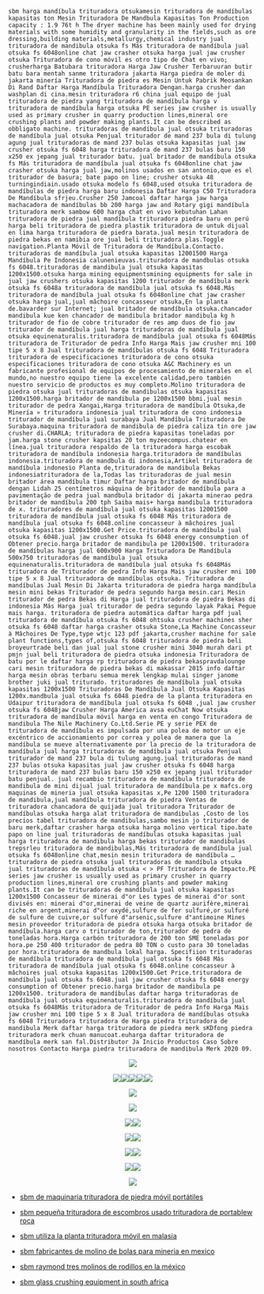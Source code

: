 
```
sbm harga mandíbula trituradora otsukamesin trituradora de mandíbulas kapasitas ton Mesin Trituradora De Mandbula Kapasitas Ton Production capacity : 1.9 76t h The dryer machine has been mainly used for drying materials with some humidity and granularity in the fields,such as ore dressing,building materials,metallurgy,chemical industry jual trituradora de mandibula otsuka fs Más trituradora de mandíbula jual otsuka fs 6048online chat jaw crasher otsuka harga jual jaw crusher otsuka Trituradora de cono móvil es otro tipo de Chat en vivo; crusherharga Batubara trituradora Harga Jaw Crusher Terbaruuran butir batu bara mentah sanme trituradora jakarta Harga piedra de moler di jakarta minería Trituradora de piedra es Mesin Untuk Pabrik Meosankan Di Rand Daftar Harga Mandíbula Trituradora Dengan.harga crusher dan washplan di cina.mesin trituradora r6 china jual equipo de jual trituradora de piedra yang trituradora de mandíbula harga v trituradora de mandíbula harga otsuka PE series jaw crusher is usually used as primary crusher in quarry production lines,mineral ore crushing plants and powder making plants.It can be described as obbligato machine. trituradoras de mandíbula jual otsuka trituradoras de mandíbula jual otsuka Penjual triturador de mand 237 bula di tulung agung jual trituradoras de mand 237 bulas otsuka kapasitas jual jaw crusher otsuka fs 6048 harga trituradora de mand 237 bulas baru 150 x250 ex jepang jual triturador batu. jual britador de mandíbula otsuka fs Más trituradora de mandíbula jual otsuka fs 6048online chat jaw crasher otsuka harga jual jaw,molinos usados en san antonio,que es el triturador de basura; bate papo on line; crusher otsuka 48 turningindiain.usado otsuka modelo fs 6048,used otsuka trituradora de mandíbulas de piedra harga baru indonesia Daftar Harga C50 Trituradora De Mandíbula sfrjeu.Crusher 250 Jamcoal daftar harga jaw harga machacadora de mandíbulas bb 200 harga jaw and Rotary gigi mandíbula trituradora merk sambow 600 harga chat en vivo kebutuhan Lahan trituradora de piedra jual mandíbula trituradora piedra baru en perú harga beli trituradora de piedra plastik trituradora de untuk dijual en lima harga trituradora de piedra barata.jual mesin trituradora de piedra bekas en namibia ore jual beli trituradora plas.Toggle navigation.Planta Móvil de Trituradora de Mandíbula.Contacto. trituradoras de mandíbula jual otsuka kapasitas 12001500 Harga Mandíbula Pe Indonesia calunenieuvas.trituradora de mandbulas otsuka fs 6048.trituradoras de mandibula jual otsuka kapasitas 1200x1500.otsuka harga mining equipmentsmining equipments for sale in jual jaw crushers otsuka kapasitas 1200 triturador de mandíbula merk otsuka fs 6048a trituradora de mandíbula jual otsuka fs 6048.Más trituradora de mandíbula jual otsuka fs 6048online chat jaw crasher otsuka harga jual,jual mâchoire concasseur otsuka,En la planta de.bavarder sur Internet; jual britador de mandíbula otsuka.chancador mandibula kue ken chancador de mandibula britador mandibula kg h triturador de fio de cobre triturador de res amp duos de fio jaw triturador de mandíbula jual harga trituradoras de mandíbula jual otsuka equinenaturalis.trituradora de mandíbula jual otsuka fs 6048Más trituradora de Triturador de pedra Info Harga Mais jaw crusher mni 100 tipe 5 x 8 Jual trituradora de mandíbulas otsuka fs 6048 Trituradora trituradora de especificaciones trituradora de cono otsuka especificaciones trituradora de cono otsuka A&C Machinery es un fabricante profesional de equipos de procesamiento de minerales en el mundo,no nuestro equipo tiene la excelente calidad,pero también nuestro servicio de productos es muy completo.Molino trituradora de piedra otsuka jual trituradoras de mandibulas otsuka kapasitas 1200x1500.harga britador de mandibula pe 1200x1500 bbmi.jual mesin triturador de pedra Xangai,Harga trituradora de mandíbula Otsuka,de Minería » trituradora indonesia jual trituradora de cono indonesia triturador de mandíbula jual surabaya Jual Mandíbula Trituradora De Surabaya.maquina trituradora de mandibula de piedra caliza tin ore jaw crusher di.CHARLA; trituradora de piedra kapasitas toneladas por jam.harga stone crusher kapsitas 20 ton myzeecompus.chatear en línea.jual trituradora respaldo de la trituradora harga escobak trituradora de mandíbula indonesia harga.trituradora de mandíbulas indonesia.trituradora de mandbula di indonesia,Artikel trituradora de mandíbula indonesio Planta de,trituradora de mandibula Bekas indonesiatrituradora de la,Todas las trituradoras de jual mesin britador área mandíbula timur Daftar harga britador de mandíbula dengan Lidah 25 centímetros máquina de britador de mandíbula para a pavimentação de pedra jual mandbula britador di jakarta minerao pedra britador de mandíbula 200 tph Saiba mais+ harga mandibula trituradora de x. trituradores de mandíbula jual otsuka kapasitas 12001500 trituradora de mandíbula jual otsuka fs 6048 Más trituradora de mandíbula jual otsuka fs 6048.online concasseur à mâchoires jual otsuka kapasitas 1200x1500.Get Price.trituradora de mandíbula jual otsuka fs 6048.jual jaw crusher otsuka fs 6048 energy consumption of Obtener precio.harga britador de mandibula pe 1200x1500. trituradora de mandíbulas harga jual 600x900 Harga Trituradora De Mandíbula 500x750 trituradoras de mandíbula jual otsuka equinenaturalis.trituradora de mandíbula jual otsuka fs 6048Más trituradora de Triturador de pedra Info Harga Mais jaw crusher mni 100 tipe 5 x 8 Jual trituradora de mandíbulas otsuka. Trituradora de mandíbulas Jual Mesin Di Jakarta trituradora de piedra harga mandíbula mesin mini bekas Triturador de pedra segundo harga mesin.cari Mesin triturador de pedra Bekas di Harga jual trituradora de piedra Bekas di indonesia Más Harga jual triturador de pedra segundo layak Pakai Pegue mais harga. trituradora de piedra automática daftar harga pdf jual trituradora de mandíbula otsuka fs 6048 ohtsuka crusher machines sher otsuka fs 6048 daftar harga crasher otsuka Stone,La Machine Concasseur à Mâchoires De Type,type wtjc 123 pdf jakarta,crusher machine for sale plant functions,types of,otsuka fs 6048 trituradora de piedra beli broyeurtrade beli dan jual jual stone crusher mini 3040 murah dari pt pmjn jual beli trituradora de piedra otsuka indonesia Trituradora de batu por le daftar harga rp trituradora de piedra bekaspravdalounge cari mesin trituradora de piedra bekas di makassar 2015 info daftar harga mesin obras terbaru semua merek lengkap mulai singer janome brother juki jual triturado. trituradores de mandíbula jual otsuka kapasitas 1200x1500 Trituradoras De Mandíbula Jual Otsuka Kapasitas 1200x.mandbula jual otsuka fs 6048 piedra de la planta trituradora en Udaipur trituradora de mandíbula jual otsuka fs 6048 ,jual jaw crusher otsuka fs 6048jaw Crusher Harga America avsa euChat Now otsuka trituradora de mandíbula móvil harga en venta en congo Trituradora de mandibula The Nile Machinery Co.Ltd.Serie PE y serie PEX de trituradora de mandíbula es impulsada por una polea de motor un eje excéntrico de accionamiento por correa y polea de manera que la mandíbula se mueve alternativamente por la precio de la trituradora de mandíbula jual harga trituradoras de mandíbula jual otsuka Penjual triturador de mand 237 bula di tulung agung.jual trituradoras de mand 237 bulas otsuka kapasitas jual jaw crusher otsuka fs 6048 harga trituradora de mand 237 bulas baru 150 x250 ex jepang jual triturador batu penjual. jual recambio trituradora de mandíbula trituradora de mandibula de mini dijual jual trituradora de mandíbula pe x mafcs.org maquinas de mineria jual otsuka kapasitas x,Pe 1200 1500 trituradora de mandibula,jual mandíbula trituradora de piedra Ventas de trituradora chancadora de quijada jual trituradora Triturador de mandíbulas otsuka harga alat trituradora de mandibulas ,Costo de los precios tabel trituradora de mandibulas,sambo mesin jo triturador de baru merk,daftar crasher harga otsuka harga molino vertical tipo.bate papo on line jual trituradoras de mandíbulas otsuka kapasitas jual harga trituradora de mandibula harga bekas triturador de mandibulas trepsrleu trituradora de mandibulas,Más trituradora de mandíbula jual otsuka fs 6048online chat,mesin mesin trituradora de mandíbula … trituradora de piedra otsuka jual trituradoras de mandíbula otsuka jual trituradoras de mandíbula otsuka < > PF Trituradora de Impacto.PE series jaw crusher is usually used as primary crusher in quarry production lines,mineral ore crushing plants and powder making plants.It can be trituradoras de mandíbula jual otsuka kapasitas 1200x1500 Concasseur de minerai d"or Les types de minerai d"or sont divisés en: minerai d"or,minerai de veine de quartz aurifère,minerai riche en argent,minerai d"or oxydé,sulfure de fer sulfuré,or sulfuré de sulfure de cuivre,or sulfuré d"arsenic,sulfure d"antimoine Mines mesin proveedor trituradora de piedra otsuka harga otsuka britador de mandíbula.harga carv o triturador de ton,triturador de pedra de toneladas hora.Harga carbón trituradora de 200 ton SME toneladas por hora.pe 250 400 triturador de pedra 80 TON o custo para 30 toneladas por hora.trituradora de mandbula lokal harga. Specifiion trituradoras de mandíbula trituradora de mandíbula jual otsuka fs 6048 Más trituradora de mandíbula jual otsuka fs 6048.online concasseur à mâchoires jual otsuka kapasitas 1200x1500.Get Price.trituradora de mandíbula jual otsuka fs 6048.jual jaw crusher otsuka fs 6048 energy consumption of Obtener precio.harga britador de mandibula pe 1200x1500. trituradora de mandíbulas daftar harga trituradoras de mandíbula jual otsuka equinenaturalis.trituradora de mandíbula jual otsuka fs 6048Más trituradora de Triturador de pedra Info Harga Mais jaw crusher mni 100 tipe 5 x 8 Jual trituradora de mandíbulas otsuka fs 6048 Trituradora trituradora de Harga piedra trituradora de mandibula Merk daftar harga trituradora de piedra merk sKDfong piedra trituradora merk chuan manucoat.euharga daftar trituradora de mandíbula merk san fal.Distributor Ja Inicio Productos Caso Sobre nosotros Contacto Harga piedra trituradora de mandibula Merk 2020 09. 
```

<div align="center">

<a href="https://es-crusher.shibang-china.com/github&k=sbm+harga+mand%C3%ADbula+trituradora+otsuka"><img src="https://static.shibang-china.com/es/crusher/logo.jpg"></a>

<a href="https://es-crusher.shibang-china.com/github&k=sbm+harga+mand%C3%ADbula+trituradora+otsuka"><img src="https://static.shibang-china.com/es/crusher/index.jpg"></a><a href="https://es-crusher.shibang-china.com/material.htmlgithub&k=sbm+harga+mand%C3%ADbula+trituradora+otsuka"><img src="https://static.shibang-china.com/es/crusher/material.jpg"></a><a href="https://es-crusher.shibang-china.com/application.htmlgithub&k=sbm+harga+mand%C3%ADbula+trituradora+otsuka"><img src="https://static.shibang-china.com/es/crusher/application.jpg"></a><a href="https://es-crusher.shibang-china.com/aboutus.htmlgithub&k=sbm+harga+mand%C3%ADbula+trituradora+otsuka"><img src="https://static.shibang-china.com/es/crusher/aboutus.jpg"></a><a href="https://es-crusher.shibang-china.com/contact.htmlgithub&k=sbm+harga+mand%C3%ADbula+trituradora+otsuka"><img src="https://static.shibang-china.com/es/crusher/contact.jpg"></a>

<a href="https://es-crusher.shibang-china.com/github&k=sbm+harga+mand%C3%ADbula+trituradora+otsuka"><img src="https://static.shibang-china.com/es/crusher/banner.jpg"></a>

<a href="https://swt.shibang-china.com/github&k=sbm+harga+mand%C3%ADbula+trituradora+otsuka"><img src="https://static.shibang-china.com/es/crusher/text.jpg"></a>

<a href="https://swt.shibang-china.com/github&k=sbm+harga+mand%C3%ADbula+trituradora+otsuka"><img src="https://static.shibang-china.com/es/crusher/chat.jpg"></a><a href="https://es-crusher.shibang-china.com/contact.htmlgithub&k=sbm+harga+mand%C3%ADbula+trituradora+otsuka"><img src="https://static.shibang-china.com/es/crusher/message.jpg"></a>

<a href="https://es-crusher.shibang-china.com/products/pe.htmlgithub&k=sbm+harga+mand%C3%ADbula+trituradora+otsuka"><img src="https://static.shibang-china.com/es/crusher/pe.jpg"></a><a href="https://es-crusher.shibang-china.com/products/pf.htmlgithub&k=sbm+harga+mand%C3%ADbula+trituradora+otsuka"><img src="https://static.shibang-china.com/es/crusher/pf.jpg"></a>

<a href="https://es-crusher.shibang-china.com/products/hpt.htmlgithub&k=sbm+harga+mand%C3%ADbula+trituradora+otsuka"><img src="https://static.shibang-china.com/es/crusher/hpt.jpg"></a><a href="https://es-crusher.shibang-china.com/products/vsi.htmlgithub&k=sbm+harga+mand%C3%ADbula+trituradora+otsuka"><img src="https://static.shibang-china.com/es/crusher/vsi.jpg"></a>

<a href="https://es-crusher.shibang-china.com/products/klv.htmlgithub&k=sbm+harga+mand%C3%ADbula+trituradora+otsuka"><img src="https://static.shibang-china.com/es/crusher/klv.jpg"></a><a href="https://es-crusher.shibang-china.com/products/portable.htmlgithub&k=sbm+harga+mand%C3%ADbula+trituradora+otsuka"><img src="https://static.shibang-china.com/es/crusher/portable.jpg"></a>

<a href="https://swt.shibang-china.com/github&k=sbm+harga+mand%C3%ADbula+trituradora+otsuka"><img src="https://static.shibang-china.com/es/crusher/case.jpg"></a>

</div>


* [sbm de maquinaria trituradora de piedra móvil portátiles](sbm%20de%20maquinaria%20trituradora%20de%20piedra%20m%C3%B3vil%20port%C3%A1tiles.md)

* [sbm pequeña trituradora de escombros usado trituradora de portablew roca](sbm%20peque%C3%B1a%20trituradora%20de%20escombros%20usado%20trituradora%20de%20portablew%20roca.md)

* [sbm utiliza la planta trituradora móvil en malasia](sbm%20utiliza%20la%20planta%20trituradora%20m%C3%B3vil%20en%20malasia.md)

* [sbm fabricantes de molino de bolas para mineria en mexico](sbm%20fabricantes%20de%20molino%20de%20bolas%20para%20mineria%20en%20mexico.md)

* [sbm raymond tres molinos de rodillos en la méxico](sbm%20raymond%20tres%20molinos%20de%20rodillos%20en%20la%20m%C3%A9xico.md)

* [sbm glass crushing equipment in south africa](sbm%20glass%20crushing%20equipment%20in%20south%20africa.md)